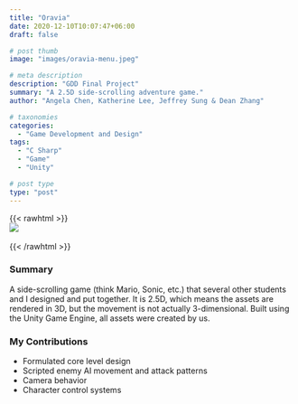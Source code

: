 ```yaml
---
title: "Oravia"
date: 2020-12-10T10:07:47+06:00
draft: false

# post thumb
image: "images/oravia-menu.jpeg"

# meta description
description: "GDD Final Project"
summary: "A 2.5D side-scrolling adventure game."
author: "Angela Chen, Katherine Lee, Jeffrey Sung & Dean Zhang"

# taxonomies
categories: 
  - "Game Development and Design"
tags:
  - "C Sharp"
  - "Game"
  - "Unity"

# post type
type: "post"
---
```

{{< rawhtml >}} <br><img src="/images/oravia.jpeg" style="display: block; margin: 0 auto"> </img>  <br>{{< /rawhtml >}}  

### Summary
A side-scrolling game (think Mario, Sonic, etc.) that several other students and I designed and put together. It is 2.5D, which means the assets are rendered in 3D, but the movement is not actually 3-dimensional. Built using the Unity Game Engine, all assets were created by us.

### My Contributions
- Formulated core level design
- Scripted enemy AI movement and attack patterns
- Camera behavior
- Character control systems